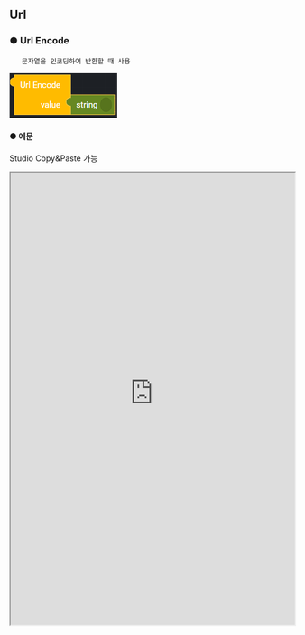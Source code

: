 ## Url

### ● Url Encode

       문자열을 인코딩하여 반환할 때 사용

![](../../../img/assets/image%20%28175%29.png)

#### ● 예문

<p class='comment'>Studio Copy&Paste 가능</p>
<iframe
    src="https://d1sxhpvag16wqc.cloudfront.net/v3.1.0/url/url_encode"
    width="100%"
    height="800px"
    allow=""
    sandbox="allow-scripts allow-same-origin" />
<div class="display-pdf">
    <p><img src="../../img/assets/url_encode_example.png" alt="" /></p>
</div>

#### ● 결과

```text
{
  "result": {
    "urlEncode": "https%3A%2F%2Fsearch.naver.com%2Fsearch.naver%3Fwhere%3Dnews%26sm%3Dtab_jum%26query%3D%25EC%2597%2594%25ED%2584%25B0%25ED%2594%258C"
  }
}
```

### ● Url Decode

        인코딩 된 문자열을 원래 문자열로 원복할 때 사용

![](../../../img/assets/image%20%28117%29.png)

#### ● 예문

<p class='comment'>Studio Copy&Paste 가능</p>
<iframe
    src="https://d1sxhpvag16wqc.cloudfront.net/v3.1.0/url/url_decode"
    width="100%"
    height="800px"
    allow=""
    sandbox="allow-scripts allow-same-origin" />
<div class="display-pdf">
    <p><img src="../../img/assets/url_decode_example.png" alt="" /></p>
</div>

#### ● 결과

```text
{
  "result": {
    "urlEncode": "https%3A%2F%2Fsearch.naver.com%2Fsearch.naver%3Fwhere%3Dnews%26sm%3Dtab_jum%26query%3D%25EC%2597%2594%25ED%2584%25B0%25ED%2594%258C",
    "urlDecode": "https://search.naver.com/search.naver?where=news&sm=tab_jum&query=%EC%97%94%ED%84%B0%ED%94%8C"
  }
}
```
